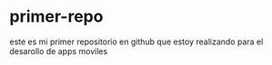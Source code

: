 # primer-repo
este es mi primer repositorio en github que estoy realizando para el desarollo de apps moviles

